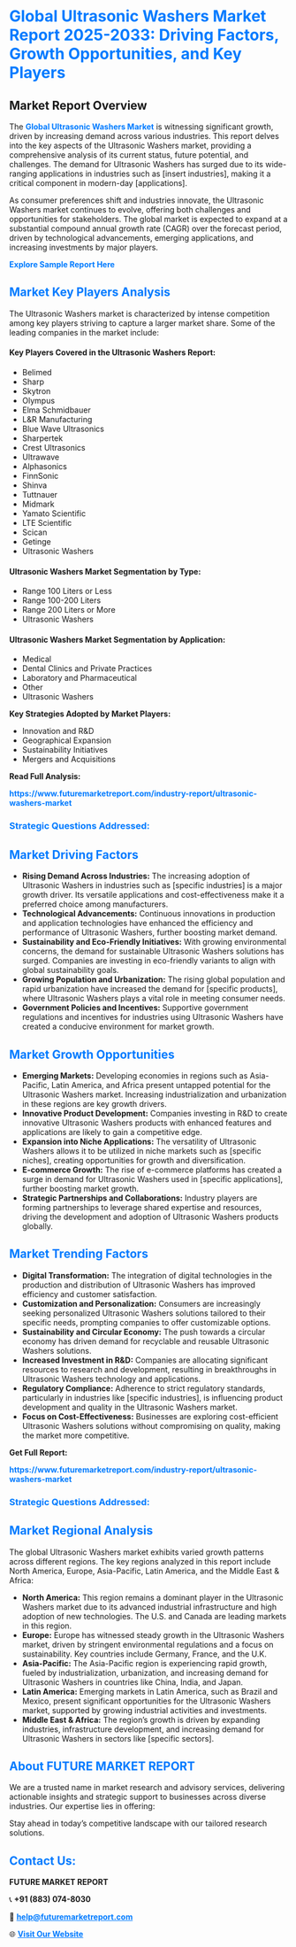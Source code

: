 <h1 style="color: #007BFF;">Global Ultrasonic Washers Market Report 2025-2033: Driving Factors, Growth Opportunities, and Key Players</h1>

<section id="overview">
<h2>Market Report Overview</h2>
<p>The <a href="https://www.futuremarketreport.com/industry-report/ultrasonic-washers-market" style="color: #007BFF; text-decoration: none;"><strong>Global Ultrasonic Washers Market</strong></a> is witnessing significant growth, driven by increasing demand across various industries. This report delves into the key aspects of the Ultrasonic Washers market, providing a comprehensive analysis of its current status, future potential, and challenges. The demand for Ultrasonic Washers has surged due to its wide-ranging applications in industries such as [insert industries], making it a critical component in modern-day [applications].</p>
<p>As consumer preferences shift and industries innovate, the Ultrasonic Washers market continues to evolve, offering both challenges and opportunities for stakeholders. The global market is expected to expand at a substantial compound annual growth rate (CAGR) over the forecast period, driven by technological advancements, emerging applications, and increasing investments by major players.</p>
</section>

<section id="overview">
<p><a href="https://www.futuremarketreport.com/request-sample/reportId=110508" style="color: #007BFF; text-decoration: none;"><strong>Explore Sample Report Here</strong></a></p>
</section>

<section id="key-players">
<h2 style="color: #007BFF;">Market Key Players Analysis</h2>
<p>The Ultrasonic Washers market is characterized by intense competition among key players striving to capture a larger market share. Some of the leading companies in the market include:</p>
<h4>Key Players Covered in the Ultrasonic Washers Report:</h4>
<ul><li>Belimed</li><li>Sharp</li><li>Skytron</li><li>Olympus</li><li>Elma Schmidbauer</li><li>L&amp;R Manufacturing</li><li>Blue Wave Ultrasonics</li><li>Sharpertek</li><li>Crest Ultrasonics</li><li>Ultrawave</li><li>Alphasonics</li><li>FinnSonic</li><li>Shinva</li><li>Tuttnauer</li><li>Midmark</li><li>Yamato Scientific</li><li>LTE Scientific</li><li>Scican</li><li>Getinge</li><li>Ultrasonic Washers</li></ul>
<h4>Ultrasonic Washers Market Segmentation by Type:</h4>
<ul><li>Range 100 Liters or Less</li><li>Range 100-200 Liters</li><li>Range 200 Liters or More</li><li>Ultrasonic Washers</li></ul>

<h4>Ultrasonic Washers Market Segmentation by Application:</h4>
<ul><li>Medical</li><li>Dental Clinics and Private Practices</li><li>Laboratory and Pharmaceutical</li><li>Other</li><li>Ultrasonic Washers</li></ul>
<p><strong>Key Strategies Adopted by Market Players:</strong></p>
<ul>
<li>Innovation and R&D</li>
<li>Geographical Expansion</li>
<li>Sustainability Initiatives</li>
<li>Mergers and Acquisitions</li>
</ul>
</section>

<section>
<p><strong>Read Full Analysis: </strong></p><a href="https://www.futuremarketreport.com/industry-report/ultrasonic-washers-market" style="color: #007BFF; text-decoration: none;"><strong>https://www.futuremarketreport.com/industry-report/ultrasonic-washers-market</strong></a>
<h3 style="color: #007BFF;">Strategic Questions Addressed:</h3>
</section>

<section id="driving-factors">
<h2 style="color: #007BFF;">Market Driving Factors</h2>
<ul>
<li><strong>Rising Demand Across Industries:</strong> The increasing adoption of Ultrasonic Washers in industries such as [specific industries] is a major growth driver. Its versatile applications and cost-effectiveness make it a preferred choice among manufacturers.</li>
<li><strong>Technological Advancements:</strong> Continuous innovations in production and application technologies have enhanced the efficiency and performance of Ultrasonic Washers, further boosting market demand.</li>
<li><strong>Sustainability and Eco-Friendly Initiatives:</strong> With growing environmental concerns, the demand for sustainable Ultrasonic Washers solutions has surged. Companies are investing in eco-friendly variants to align with global sustainability goals.</li>
<li><strong>Growing Population and Urbanization:</strong> The rising global population and rapid urbanization have increased the demand for [specific products], where Ultrasonic Washers plays a vital role in meeting consumer needs.</li>
<li><strong>Government Policies and Incentives:</strong> Supportive government regulations and incentives for industries using Ultrasonic Washers have created a conducive environment for market growth.</li>
</ul>
</section>

<section id="growth-opportunities">
<h2 style="color: #007BFF;">Market Growth Opportunities</h2>
<ul>
<li><strong>Emerging Markets:</strong> Developing economies in regions such as Asia-Pacific, Latin America, and Africa present untapped potential for the Ultrasonic Washers market. Increasing industrialization and urbanization in these regions are key growth drivers.</li>
<li><strong>Innovative Product Development:</strong> Companies investing in R&D to create innovative Ultrasonic Washers products with enhanced features and applications are likely to gain a competitive edge.</li>
<li><strong>Expansion into Niche Applications:</strong> The versatility of Ultrasonic Washers allows it to be utilized in niche markets such as [specific niches], creating opportunities for growth and diversification.</li>
<li><strong>E-commerce Growth:</strong> The rise of e-commerce platforms has created a surge in demand for Ultrasonic Washers used in [specific applications], further boosting market growth.</li>
<li><strong>Strategic Partnerships and Collaborations:</strong> Industry players are forming partnerships to leverage shared expertise and resources, driving the development and adoption of Ultrasonic Washers products globally.</li>
</ul>
</section>

<section id="trending-factors">
<h2 style="color: #007BFF;">Market Trending Factors</h2>
<ul>
<li><strong>Digital Transformation:</strong> The integration of digital technologies in the production and distribution of Ultrasonic Washers has improved efficiency and customer satisfaction.</li>
<li><strong>Customization and Personalization:</strong> Consumers are increasingly seeking personalized Ultrasonic Washers solutions tailored to their specific needs, prompting companies to offer customizable options.</li>
<li><strong>Sustainability and Circular Economy:</strong> The push towards a circular economy has driven demand for recyclable and reusable Ultrasonic Washers solutions.</li>
<li><strong>Increased Investment in R&D:</strong> Companies are allocating significant resources to research and development, resulting in breakthroughs in Ultrasonic Washers technology and applications.</li>
<li><strong>Regulatory Compliance:</strong> Adherence to strict regulatory standards, particularly in industries like [specific industries], is influencing product development and quality in the Ultrasonic Washers market.</li>
<li><strong>Focus on Cost-Effectiveness:</strong> Businesses are exploring cost-efficient Ultrasonic Washers solutions without compromising on quality, making the market more competitive.</li>
</ul>
</section>

<section>
<p><strong>Get Full Report: </strong></p><a href="https://www.futuremarketreport.com/industry-report/ultrasonic-washers-market" style="color: #007BFF; text-decoration: none;"><strong>https://www.futuremarketreport.com/industry-report/ultrasonic-washers-market</strong></a>
<h3 style="color: #007BFF;">Strategic Questions Addressed:</h3>
</section>


<section id="regional-analysis">
<h2 style="color: #007BFF;">Market Regional Analysis</h2>
<p>The global Ultrasonic Washers market exhibits varied growth patterns across different regions. The key regions analyzed in this report include North America, Europe, Asia-Pacific, Latin America, and the Middle East & Africa:</p>
<ul>
<li><strong>North America:</strong> This region remains a dominant player in the Ultrasonic Washers market due to its advanced industrial infrastructure and high adoption of new technologies. The U.S. and Canada are leading markets in this region.</li>
<li><strong>Europe:</strong> Europe has witnessed steady growth in the Ultrasonic Washers market, driven by stringent environmental regulations and a focus on sustainability. Key countries include Germany, France, and the U.K.</li>
<li><strong>Asia-Pacific:</strong> The Asia-Pacific region is experiencing rapid growth, fueled by industrialization, urbanization, and increasing demand for Ultrasonic Washers in countries like China, India, and Japan.</li>
<li><strong>Latin America:</strong> Emerging markets in Latin America, such as Brazil and Mexico, present significant opportunities for the Ultrasonic Washers market, supported by growing industrial activities and investments.</li>
<li><strong>Middle East & Africa:</strong> The region’s growth is driven by expanding industries, infrastructure development, and increasing demand for Ultrasonic Washers in sectors like [specific sectors].</li>
</ul>
</section>

<footer>
<h2 style="color: #007BFF;">About FUTURE MARKET REPORT</h2>
<p>We are a trusted name in market research and advisory services, delivering actionable insights and strategic support to businesses across diverse industries. Our expertise lies in offering:</p>

<p>Stay ahead in today’s competitive landscape with our tailored research solutions.</p>

<h2 style="color: #007BFF;">Contact Us:</h2>
<p><strong>FUTURE MARKET REPORT</strong></p>
<p>📞 <strong>+91 (883) 074-8030</strong></p>
<p>📧 <strong><a href="mailto:help@futuremarketreport.com" style="color: #007BFF;">help@futuremarketreport.com</a></strong></p>
<p>🌐 <strong><a href="https://www.futuremarketreport.com/" style="color: #007BFF;">Visit Our Website</a></strong></p>
</footer>